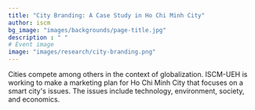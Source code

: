 ```yaml
---
title: "City Branding: A Case Study in Ho Chi Minh City"
author: iscm
bg_image: "images/backgrounds/page-title.jpg"
description : " "
# Event image
image: "images/research/city-branding.png"
---
```


Cities compete among others in the context of globalization. ISCM-UEH is working to make a marketing plan for Ho Chi Minh City that focuses on a smart city's issues.  The issues include technology, environment, society, and economics. 
